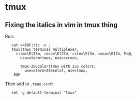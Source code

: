 # tmux 

## Fixing the italics in vim in tmux thing

Run:
```
   cat <<EOF|tic -x -
   tmux|tmux terminal multiplexer,
     ritm=\E[23m, rmso=\E[27m, sitm=\E[3m, smso=\E[7m, Ms@,
       use=xterm+tmux, use=screen,

       tmux-256color|tmux with 256 colors,
         use=xterm+256setaf, use=tmux,
    EOF
```

Then add to `.tmux.conf`:

```
   set -g default-terminal "tmux"
```

